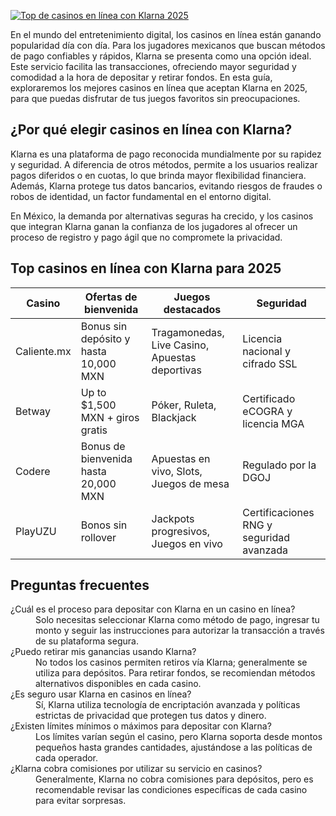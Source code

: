 [![Top de casinos en línea con Klarna 2025](https://123-caf.pages.dev/gitsignup.png)](https://vrmoo.ru/Bt82HjjY)

<p>En el mundo del entretenimiento digital, los casinos en línea están ganando popularidad día con día. Para los jugadores mexicanos que buscan métodos de pago confiables y rápidos, Klarna se presenta como una opción ideal. Este servicio facilita las transacciones, ofreciendo mayor seguridad y comodidad a la hora de depositar y retirar fondos. En esta guía, exploraremos los mejores casinos en línea que aceptan Klarna en 2025, para que puedas disfrutar de tus juegos favoritos sin preocupaciones.</p>  <h2>¿Por qué elegir casinos en línea con Klarna?</h2> <p>Klarna es una plataforma de pago reconocida mundialmente por su rapidez y seguridad. A diferencia de otros métodos, permite a los usuarios realizar pagos diferidos o en cuotas, lo que brinda mayor flexibilidad financiera. Además, Klarna protege tus datos bancarios, evitando riesgos de fraudes o robos de identidad, un factor fundamental en el entorno digital.</p> <p>En México, la demanda por alternativas seguras ha crecido, y los casinos que integran Klarna ganan la confianza de los jugadores al ofrecer un proceso de registro y pago ágil que no compromete la privacidad.</p>  <h2>Top casinos en línea con Klarna para 2025</h2> <table>   <thead>     <tr>       <th>Casino</th>       <th>Ofertas de bienvenida</th>       <th>Juegos destacados</th>       <th>Seguridad</th>     </tr>   </thead>   <tbody>     <tr>       <td>Caliente.mx</td>       <td>Bonus sin depósito y hasta 10,000 MXN</td>       <td>Tragamonedas, Live Casino, Apuestas deportivas</td>       <td>Licencia nacional y cifrado SSL</td>     </tr>     <tr>       <td>Betway</td>       <td>Up to $1,500 MXN + giros gratis</td>       <td>Póker, Ruleta, Blackjack</td>       <td>Certificado eCOGRA y licencia MGA</td>     </tr>     <tr>       <td>Codere</td>       <td>Bonus de bienvenida hasta 20,000 MXN</td>       <td>Apuestas en vivo, Slots, Juegos de mesa</td>       <td>Regulado por la DGOJ</td>     </tr>     <tr>       <td>PlayUZU</td>       <td>Bonos sin rollover</td>       <td>Jackpots progresivos, Juegos en vivo</td>       <td>Certificaciones RNG y seguridad avanzada</td>     </tr>   </tbody> </table>  <h2>Preguntas frecuentes</h2> <dl>   <dt>¿Cuál es el proceso para depositar con Klarna en un casino en línea?</dt>   <dd>Solo necesitas seleccionar Klarna como método de pago, ingresar tu monto y seguir las instrucciones para autorizar la transacción a través de su plataforma segura.</dd>    <dt>¿Puedo retirar mis ganancias usando Klarna?</dt>   <dd>No todos los casinos permiten retiros vía Klarna; generalmente se utiliza para depósitos. Para retirar fondos, se recomiendan métodos alternativos disponibles en cada casino.</dd>    <dt>¿Es seguro usar Klarna en casinos en línea?</dt>   <dd>Sí, Klarna utiliza tecnología de encriptación avanzada y políticas estrictas de privacidad que protegen tus datos y dinero.</dd>    <dt>¿Existen límites mínimos o máximos para depositar con Klarna?</dt>   <dd>Los límites varían según el casino, pero Klarna soporta desde montos pequeños hasta grandes cantidades, ajustándose a las políticas de cada operador.</dd>    <dt>¿Klarna cobra comisiones por utilizar su servicio en casinos?</dt>   <dd>Generalmente, Klarna no cobra comisiones para depósitos, pero es recomendable revisar las condiciones específicas de cada casino para evitar sorpresas.</dd> </dl>